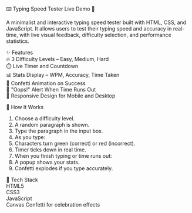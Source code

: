 ⌨️ Typing Speed Tester
Live Demo 🚀

A minimalist and interactive typing speed tester built with HTML, CSS, and JavaScript. It allows users to test their typing speed and accuracy in real-time, with live visual feedback, difficulty selection, and performance statistics.

✨ Features<br>
🔥 3 Difficulty Levels – Easy, Medium, Hard <br>
⏱️ Live Timer and Countdown<br>
📊 Stats Display – WPM, Accuracy, Time Taken<br>
🎉 Confetti Animation on Success<br>
🚫 "Oops!" Alert When Time Runs Out<br>
📱 Responsive Design for Mobile and Desktop<br>

🧠 How It Works<br>
1. Choose a difficulty level.<br>
2. A random paragraph is shown.<br>
3. Type the paragraph in the input box.<br>
4. As you type:<br>
5. Characters turn green (correct) or red (incorrect).<br>
6. Timer ticks down in real time.<br>
7. When you finish typing or time runs out:<br>
8. A popup shows your stats.<br>
9. Confetti explodes if you type accurately.<br>

📁 Tech Stack<br>
HTML5<br>
CSS3<br>
JavaScript<br>
Canvas Confetti for celebration effects<br>
